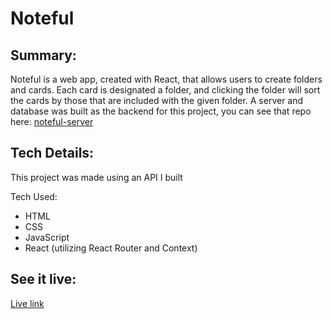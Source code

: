 # Noteful

## Summary:

Noteful is a web app, created with React, that allows users to create folders and cards. Each card is designated a folder, and clicking the folder will sort the cards by those that are included with the given folder. A server and database was built as the backend for this project, you can see that repo here: [noteful-server](https://github.com/tatia-burdett/noteful-server)

## Tech Details:

This project was made using an API I built

Tech Used:
*   HTML
*   CSS
*   JavaScript
*   React (utilizing React Router and Context)

## See it live:

[Live link](https://noteful-ivory-nu.vercel.app/)